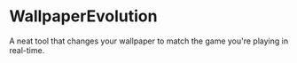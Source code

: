 # WallpaperEvolution
A neat tool that changes your wallpaper to match the game you're playing in real-time.
